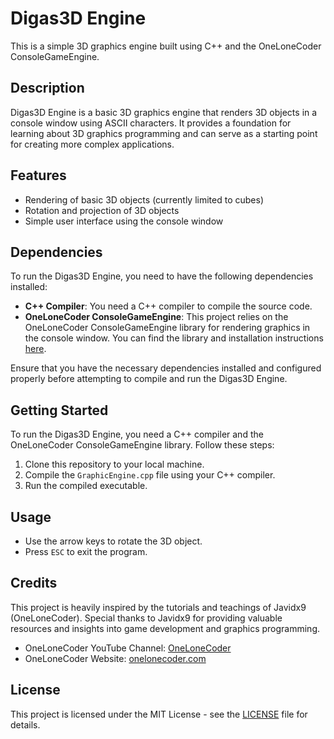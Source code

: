 # Digas3D Engine

This is a simple 3D graphics engine built using C++ and the OneLoneCoder ConsoleGameEngine.

## Description

Digas3D Engine is a basic 3D graphics engine that renders 3D objects in a console window using ASCII characters. It provides a foundation for learning about 3D graphics programming and can serve as a starting point for creating more complex applications.

## Features

- Rendering of basic 3D objects (currently limited to cubes)
- Rotation and projection of 3D objects
- Simple user interface using the console window


## Dependencies

To run the Digas3D Engine, you need to have the following dependencies installed:

- **C++ Compiler**: You need a C++ compiler to compile the source code.
- **OneLoneCoder ConsoleGameEngine**: This project relies on the OneLoneCoder ConsoleGameEngine library for rendering graphics in the console window. You can find the library and installation instructions [here](https://github.com/OneLoneCoder/videos/tree/master/OneLoneCoder_ConsoleGameEngine).

Ensure that you have the necessary dependencies installed and configured properly before attempting to compile and run the Digas3D Engine.


## Getting Started

To run the Digas3D Engine, you need a C++ compiler and the OneLoneCoder ConsoleGameEngine library. Follow these steps:

1. Clone this repository to your local machine.
2. Compile the `GraphicEngine.cpp` file using your C++ compiler.
3. Run the compiled executable.

## Usage

- Use the arrow keys to rotate the 3D object.
- Press `ESC` to exit the program.

## Credits

This project is heavily inspired by the tutorials and teachings of Javidx9 (OneLoneCoder). Special thanks to Javidx9 for providing valuable resources and insights into game development and graphics programming.

- OneLoneCoder YouTube Channel: [OneLoneCoder](https://www.youtube.com/javidx9)
- OneLoneCoder Website: [onelonecoder.com](https://www.onelonecoder.com/)

## License

This project is licensed under the MIT License - see the [LICENSE](LICENSE) file for details.
